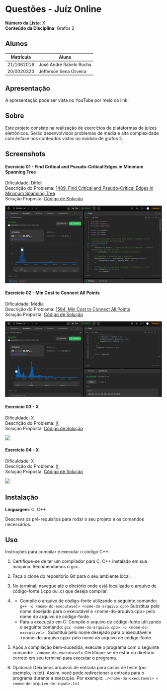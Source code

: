 # Questões - Juíz Online

**Número da Lista**: X<br>
**Conteúdo da Disciplina**: Grafos 2<br>

## Alunos

| Matrícula  | Aluno                               |
| ---------- | ----------------------------------- |
| 21/1062016 | José André Rabelo Rocha |
| 20/0020323 | Jefferson Sena Oliveira         |

## Apresentação
A apresentação pode ser vista no YouTube por meio do link: 

## Sobre

Este projeto consiste na realização de exercícios de plataformas de juízes eletrônicos. Serão desenvolvidos problemas de média e alta
complexidade com ênfase nos conteúdos vistos no módulo de grafos 2. 

## Screenshots

#### Exercício 01 - Find Critical and Pseudo-Critical Edges in Minimum Spanning Tree

Dificuldade: Dífícil <br>
Descrição do Problema: [1489. Find Critical and Pseudo-Critical Edges in Minimum Spanning Tree
](https://leetcode.com/problems/find-critical-and-pseudo-critical-edges-in-minimum-spanning-tree/description/)<br>
Solução Proposta: [Código de Solução](https://github.com/projeto-de-algoritmos-2024/Grafos2_QuestoesJuizOnline/blob/master/Find_Critical_and_Pseudo_Critical_Edges_in_Minimum_Spanning_Tree/find_minimum_spanning.cpp)

![](assets/minimum_spanning_tree.png)

#### Exercício 02 - Min Cost to Connect All Points

Dificuldade: Média <br>
Descrição do Problema: [1584. Min Cost to Connect All Points](https://leetcode.com/problems/min-cost-to-connect-all-points/description/)<br>
Solução Proposta: [Código de Solução](https://github.com/projeto-de-algoritmos-2024/Grafos2_QuestoesJuizOnline/blob/master/Min_Cost_to_Connect_All_Points/min_cost.cpp) 

![](assets/min_cost.png)

#### Exercício 03 - X

Dificuldade: X <br>
Descrição do Problema: [X](Y)<br>
Solução Proposta: [Código de Solução]() 

![](assets/)

#### Exercício 04 - X

Dificuldade: X <br>
Descrição do Problema: [X](Y)<br>
Solução Proposta: [Código de Solução]() 

![](assets/)

## Instalação

**Linguagem**: C, C++<br>
<!-- **Framework**: (caso exista)<br> -->
Descreva os pré-requisitos para rodar o seu projeto e os comandos necessários.

## Uso

Instruções para compilar e executar o código C++:

1. Certifique-se de ter um compilador para C, C++ instalado em sua máquina. Recomendamos o gcc.

2. Faça o clone do repositório Git para o seu ambiente local.

3. No terminal, navegue até o diretório onde está localizado o arquivo de código-fonte (.cpp ou .c) que deseja compilar.

4. - Compile o arquivo de código-fonte utilizando o seguinte comando:
```g++ -o <nome-do-executavel> <nome-do-arquivo.cpp>```
Substitua <nome-do-executavel> pelo nome desejado para o executável e <nome-do-arquivo.cpp> pelo nome do arquivo de código-fonte.
    - Para a execução em C: Compile o arquivo de código-fonte utilizando o seguinte comando:
```gcc <nome-do-arquivo.cpp> -o <nome-do-executavel> ```
Substitua <nome-do-executavel> pelo nome desejado para o executável e <nome-do-arquivo.cpp> pelo nome do arquivo de código-fonte.

5. Após a compilação bem-sucedida, execute o programa com o seguinte comando:
```./<nome-do-executavel>```
Certifique-se de estar no diretório correto em seu terminal para executar o programa.

6. Opcional: Deixamos arquivos de entrada para casos de teste (por exemplo, in.txt). Assim, você pode redirecionar a entrada para o programa durante a execução. Por exemplo:
```./<nome-do-executavel> < <nome-do-arquivo-de-input>.txt```

<!--## Outros

Quaisquer outras informações sobre seu projeto podem ser descritas abaixo.

-->
